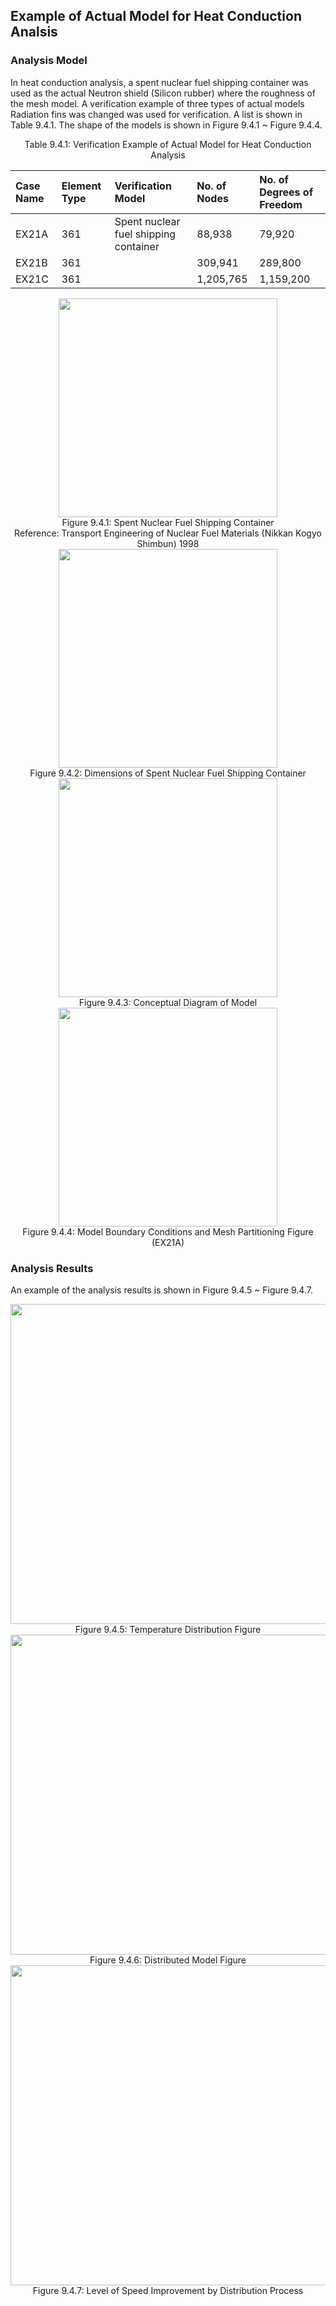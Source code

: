 ## Example of Actual Model for Heat Conduction Analsis

### Analysis Model

In heat conduction analysis, a spent nuclear fuel shipping container was used as the actual Neutron shield (Silicon rubber) where the roughness of the mesh model. A verification example of three types of actual models Radiation fins was changed was used for verification. A list is shown in Table 9.4.1. The shape of the models is shown in Figure 9.4.1 ~ Figure 9.4.4.

<div style="text-align: center;">
Table 9.4.1: Verification Example of Actual Model for Heat Conduction Analysis
</div>

| Case Name | Element Type | Verification Model  | No. of Nodes    | No. of Degrees of Freedom |
|:--|:--|:--|:--|:--|
| EX21A    | 361        | Spent nuclear fuel shipping container | 88,938    | 79,920 |
| EX21B    | 361        |                                       | 309,941   | 289,800 |
| EX21C    | 361        |                                       | 1,205,765 | 1,159,200 |

<div style="text-align: center;">
<img src="../media/image04_01.png" width="350px"><br>
Figure 9.4.1: Spent Nuclear Fuel Shipping Container<br>
Reference: Transport Engineering of Nuclear Fuel Materials (Nikkan Kogyo Shimbun) 1998
</div>

<div style="text-align: center;">
<img src="../media/image04_02.png" width="350px"><br>
Figure 9.4.2: Dimensions of Spent Nuclear Fuel Shipping Container
</div>

<div style="text-align: center;">
<img src="../media/image04_03.png" width="350px"><br>
Figure 9.4.3: Conceptual Diagram of Model
</div>

<div style="text-align: center;">
<img src="../media/image04_04.png" width="350px"><br>
Figure 9.4.4: Model Boundary Conditions and Mesh Partitioning Figure (EX21A)
</div>

### Analysis Results

An example of the analysis results is shown in Figure 9.4.5 ~ Figure 9.4.7.

<div style="text-align: center;">
<img src="../media/image04_05.png" width="512px"><br>
Figure 9.4.5: Temperature Distribution Figure
</div>

<div style="text-align: center;">
<img src="../media/image04_06.png" width="512px"><br>
Figure 9.4.6: Distributed Model Figure
</div>

<div style="text-align: center;">
<img src="../media/image04_07.png" width="512px"><br>
Figure 9.4.7: Level of Speed Improvement by Distribution Process
</div>
